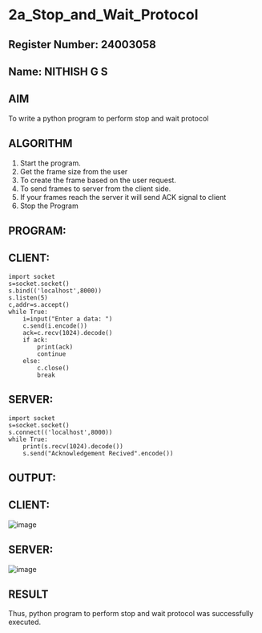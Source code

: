 
# 2a_Stop_and_Wait_Protocol

## Register Number: 24003058
## Name: NITHISH G S

## AIM 
To write a python program to perform stop and wait protocol
## ALGORITHM
1. Start the program.
2. Get the frame size from the user
3. To create the frame based on the user request.
4. To send frames to server from the client side.
5. If your frames reach the server it will send ACK signal to client
6. Stop the Program
## PROGRAM:
## CLIENT:
```
import socket
s=socket.socket()
s.bind(('localhost',8000))
s.listen(5)
c,addr=s.accept()
while True:
    i=input("Enter a data: ")
    c.send(i.encode())
    ack=c.recv(1024).decode()
    if ack:
        print(ack)
        continue
    else:
        c.close()
        break
```
## SERVER:
```
import socket
s=socket.socket()
s.connect(('localhost',8000))
while True:
    print(s.recv(1024).decode())
    s.send("Acknowledgement Recived".encode())
```
## OUTPUT:

## CLIENT:
![image](https://github.com/Ragupathi1/2a_Stop_and_Wait_Protocol/assets/143526042/7fb1d4d2-bfee-4686-b3bf-9374d56f5963)

## SERVER:
![image](https://github.com/Ragupathi1/2a_Stop_and_Wait_Protocol/assets/143526042/5b3c1675-0ac8-408d-92d3-822032cefcb0)


## RESULT
Thus, python program to perform stop and wait protocol was successfully executed.
